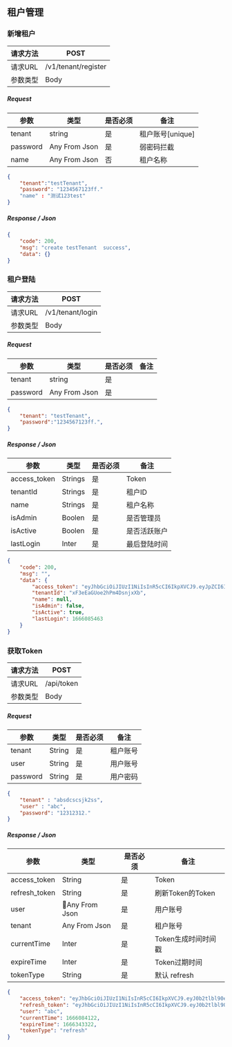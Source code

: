 ## 租户管理



### 新增租户

| 请求方法 | POST                |
| -------- | ------------------- |
| 请求URL  | /v1/tenant/register |
| 参数类型 | Body                |

##### Request

| 参数     | 类型          | 是否必须 | 备注             |
| -------- | ------------- | -------- | ---------------- |
| tenant   | string        | 是       | 租户账号[unique] |
| password | Any From Json | 是       | 弱密码拦截       |
| name     | Any From Json | 否       | 租户名称         |

```json
{
    "tenant":"testTenant",
    "password": "1234567123ff."
    "name" : "测试123test"
}
```



##### Response / Json

```json
{
    "code": 200,
    "msg": "create testTenant  success",
    "data": {}
}
```



### 租户登陆

| 请求方法 | POST             |
| -------- | ---------------- |
| 请求URL  | /v1/tenant/login |
| 参数类型 | Body             |



##### Request

| 参数     | 类型          | 是否必须 | 备注 |
| -------- | ------------- | -------- | ---- |
| tenant   | string        | 是       |      |
| password | Any From Json | 是       |      |

```json
{
    "tenant": "testTenant",
    "password":"1234567123ff.",
}
```

##### Response / Json

| 参数         | 类型    | 是否必须 | 备注         |
| ------------ | ------- | -------- | ------------ |
| access_token | Strings | 是       | Token        |
| tenantId     | Strings | 是       | 租户ID       |
| name         | Strings | 是       | 租户名称     |
| isAdmin      | Boolen  | 是       | 是否管理员   |
| isActive     | Boolen  | 是       | 是否活跃账户 |
| lastLogin    | Inter   | 是       | 最后登陆时间 |



```json
{
    "code": 200,
    "msg": "",
    "data": {
        "access_token": "eyJhbGciOiJIUzI1NiIsInR5cCI6IkpXVCJ9.eyJpZCI6InhGM2VFYUdVb2UyaFBtNERzbmp4WGIiLCJ2ZXJzaW9uIjoia0RHTUVvNERmVll3cW1jVDMyZEFwbSIsInRpbWUiOiIyMDIyLTEwLTE4VDA5OjI5OjA4LjA0MDc4NloiLCJleHAiOjE2NjYyNTgxNDh9.FqxonC1COMdERCvO0dInn9947jan6-yOFYXvdaoN-I8",
        "tenantId": "xF3eEaGUoe2hPm4DsnjxXb",
        "name": null,
        "isAdmin": false,
        "isActive": true,
        "lastLogin": 1666085463
    }
}
```





### 获取Token

| 请求方法 | POST       |
| -------- | ---------- |
| 请求URL  | /api/token |
| 参数类型 | Body       |



##### Request

| 参数     | 类型   | 是否必须 | 备注     |
| -------- | ------ | -------- | -------- |
| tenant   | String | 是       | 租户账号 |
| user     | String | 是       | 用户账号 |
| password | String | 是       | 用户密码 |

```json
{
    "tenant" : "absdcscsjk2ss",
    "user" : "abc",
    "password": "12312312."
}
```



##### Response / Json

| 参数          | 类型          | 是否必须 | 备注                |
| ------------- | ------------- | -------- | ------------------- |
| access_token  | String        | 是       | Token               |
| refresh_token | String        | 是       | 刷新Token的Token    |
| user          | Any From Json | 是       | 用户账号            |
| tenant        | Any From Json | 是       | 租户账号            |
| currentTime   | Inter         | 是       | Token生成时间时间戳 |
| expireTime    | Inter         | 是       | Token过期时间       |
| tokenType     | String        | 是       | 默认 refresh        |





```json
{
    "access_token": "eyJhbGciOiJIUzI1NiIsInR5cCI6IkpXVCJ9.eyJ0b2tlbl90eXBlIjoiYWNjZXNzIiwiZXhwIjoxNjY2MjU2OTIyLCJpYXQiOjE2NjYwODQxMjIsImp0aSI6ImRmMWViNmNjNTg5NTRmMmQ5OTJiYTU4OTFkNGFiMjAyIiwidXNlcl9pZCI6MSwidmVyc2lvbiI6IjEifQ.NBM904htlOw5d2Fv8mxDAs-EEXaZUCfIjxb9r6QIU94",
    "refresh_token": "eyJhbGciOiJIUzI1NiIsInR5cCI6IkpXVCJ9.eyJ0b2tlbl90eXBlIjoicmVmcmVzaCIsImV4cCI6MTY2NjM0MzMyMiwiaWF0IjoxNjY2MDg0MTIyLCJqdGkiOiI5OGI5YjcyYWQ0MDU0NjNlYjEwNmE2MmIzMWJkZTc5ZSIsInVzZXJfaWQiOjEsInZlcnNpb24iOiIxIn0.wGt-UfddHoE2qvUO95GHsICc2x1osZVvWLVi_V74KLI",
    "user": "abc",
    "currentTime": 1666084122,
    "expireTime": 1666343322,
    "tokenType": "refresh"
}
```



